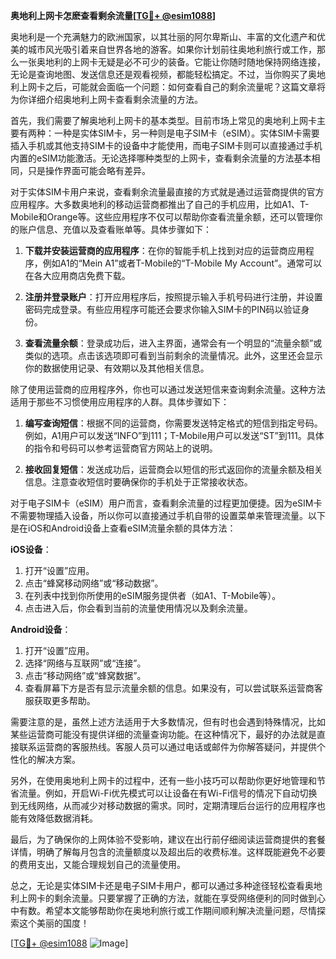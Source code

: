 **奥地利上网卡怎麽查看剩余流量[[TG💪+ @esim1088](https://t.me/s/esim1088)]**

奥地利是一个充满魅力的欧洲国家，以其壮丽的阿尔卑斯山、丰富的文化遗产和优美的城市风光吸引着来自世界各地的游客。如果你计划前往奥地利旅行或工作，那么一张奥地利的上网卡无疑是必不可少的装备。它能让你随时随地保持网络连接，无论是查询地图、发送信息还是观看视频，都能轻松搞定。不过，当你购买了奥地利上网卡之后，可能就会面临一个问题：如何查看自己的剩余流量呢？这篇文章将为你详细介绍奥地利上网卡查看剩余流量的方法。

首先，我们需要了解奥地利上网卡的基本类型。目前市场上常见的奥地利上网卡主要有两种：一种是实体SIM卡，另一种则是电子SIM卡（eSIM）。实体SIM卡需要插入手机或其他支持SIM卡的设备中才能使用，而电子SIM卡则可以直接通过手机内置的eSIM功能激活。无论选择哪种类型的上网卡，查看剩余流量的方法基本相同，只是操作界面可能会略有差异。

对于实体SIM卡用户来说，查看剩余流量最直接的方式就是通过运营商提供的官方应用程序。大多数奥地利的移动运营商都推出了自己的手机应用，比如A1、T-Mobile和Orange等。这些应用程序不仅可以帮助你查看流量余额，还可以管理你的账户信息、充值以及查看账单等。具体步骤如下：

1. **下载并安装运营商的应用程序**：在你的智能手机上找到对应的运营商应用程序，例如A1的“Mein A1”或者T-Mobile的“T-Mobile My Account”。通常可以在各大应用商店免费下载。

2. **注册并登录账户**：打开应用程序后，按照提示输入手机号码进行注册，并设置密码完成登录。有些应用程序可能还会要求你输入SIM卡的PIN码以验证身份。

3. **查看流量余额**：登录成功后，进入主界面，通常会有一个明显的“流量余额”或类似的选项。点击该选项即可看到当前剩余的流量情况。此外，这里还会显示你的数据使用记录、有效期以及其他相关信息。

除了使用运营商的应用程序外，你也可以通过发送短信来查询剩余流量。这种方法适用于那些不习惯使用应用程序的人群。具体步骤如下：

1. **编写查询短信**：根据不同的运营商，你需要发送特定格式的短信到指定号码。例如，A1用户可以发送“INFO”到111；T-Mobile用户可以发送“ST”到111。具体的指令和号码可以参考运营商官方网站上的说明。

2. **接收回复短信**：发送成功后，运营商会以短信的形式返回你的流量余额及相关信息。注意查收短信时要确保你的手机处于正常接收状态。

对于电子SIM卡（eSIM）用户而言，查看剩余流量的过程更加便捷。因为eSIM卡不需要物理插入设备，所以你可以直接通过手机自带的设置菜单来管理流量。以下是在iOS和Android设备上查看eSIM流量余额的具体方法：

**iOS设备**：
1. 打开“设置”应用。
2. 点击“蜂窝移动网络”或“移动数据”。
3. 在列表中找到你所使用的eSIM服务提供者（如A1、T-Mobile等）。
4. 点击进入后，你会看到当前的流量使用情况以及剩余流量。

**Android设备**：
1. 打开“设置”应用。
2. 选择“网络与互联网”或“连接”。
3. 点击“移动网络”或“蜂窝数据”。
4. 查看屏幕下方是否有显示流量余额的信息。如果没有，可以尝试联系运营商客服获取更多帮助。

需要注意的是，虽然上述方法适用于大多数情况，但有时也会遇到特殊情况，比如某些运营商可能没有提供详细的流量查询功能。在这种情况下，最好的办法就是直接联系运营商的客服热线。客服人员可以通过电话或邮件为你解答疑问，并提供个性化的解决方案。

另外，在使用奥地利上网卡的过程中，还有一些小技巧可以帮助你更好地管理和节省流量。例如，开启Wi-Fi优先模式可以让设备在有Wi-Fi信号的情况下自动切换到无线网络，从而减少对移动数据的需求。同时，定期清理后台运行的应用程序也能有效降低数据消耗。

最后，为了确保你的上网体验不受影响，建议在出行前仔细阅读运营商提供的套餐详情，明确了解每月包含的流量额度以及超出后的收费标准。这样既能避免不必要的费用支出，又能合理规划自己的流量使用。

总之，无论是实体SIM卡还是电子SIM卡用户，都可以通过多种途径轻松查看奥地利上网卡的剩余流量。只要掌握了正确的方法，就能在享受网络便利的同时做到心中有数。希望本文能够帮助你在奥地利旅行或工作期间顺利解决流量问题，尽情探索这个美丽的国度！

[[TG💪+ @esim1088](https://t.me/s/esim1088) ![Image](https://i.postimg.cc/4NQfJmqS/Snipaste-2025-05-13-00-14-12.png)]